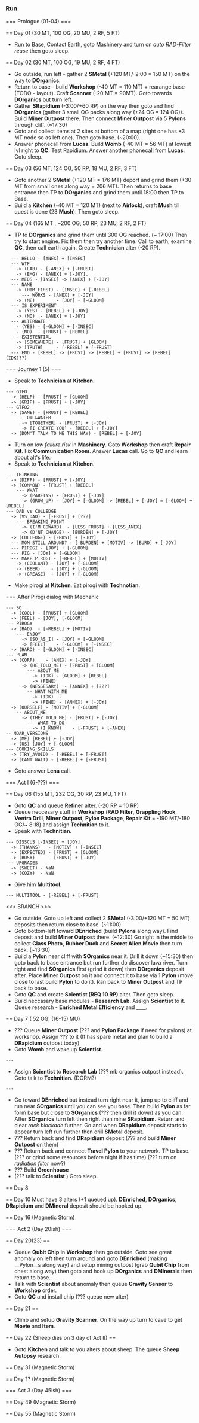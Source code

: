 ### Run
=== Prologue (01-04) === 

== Day 01 (30 MT, 100 OG, 20 MU, 2 RF, 5 FT)
- Run to Base, Contact Earth, goto Mashinery and turn on _auto RAD-Filter reuse_ then goto sleep.

== Day 02 (30 MT, 100 OG, 19 MU, 2 RF, 4 FT)
- Go outside, run left - gather 2 __SMetal__ (+120 MT/-2:00 = 150 MT) on the way to __DOrganics__.
- Return to base - build __Workshop__ (-40 MT = 110 MT) + rearange base (TODO - layout). Craft __Scanner__ (-20 MT = 90MT). Goto towards __DOrganics__ but turn left.
- Gather __SRapidium__ (-3:00/+60 RP) on the way then goto and find __DOrganics__ (gather 3 small OG packs along way (+24 OG = 124 OG)). Build __Miner Outpost__ there. Then connect __Miner Outpost__ via 5 __Pylons__ through cliff. (~17:30)
- Goto and collect items at 2 sites at bottom of a map (right one has +3 MT node so as left one). Then goto base. (~20:00).
- Answer phonecall from __Lucas__. Build __Womb__ (-40 MT = 56 MT) at lowest lvl right to __QC__. Test Rapidium. Answer another phonecall from __Lucas__. Goto sleep.

== Day 03 (56 MT, 124 OG, 50 RP, 18 MU, 2 RF, 3 FT)
- Goto another 2 __SMetal__ (+120 MT = 176 MT) deport and grind them (+30 MT from small ones along way = 206 MT). Then returns to base entrance then TP to __DOrganics__ and grind them until 18:00 then TP to Base.
- Build a __Kitchen__ (-40 MT = 120 MT) (next to __Airlock__), craft __Mush__ till quest is done (23 __Mush__). Then goto sleep.

== Day 04 (165 MT , ~200 OG, 50 RP, 23 MU, 2 RF, 2 FT)
- TP to __DOrganics__ and grind them until 300 OG reached. (~ 17:00) Then try to start engine. Fix them then try another time. Call to earth, examine __QC__, then call earth again. Create __Technician__ alter (-20 RP).

```
  --- HELLO - [ANEX] + [INSEC]
  --- WTF
    -> (LAB) - [-ANEX] + [-FRUST].
    -> (EMG) - [ANEX] + [-JOY].
  --- MEDS - [INSEC] -> [ANEX] + [-JOY]
  --- NAME
    -> (HIM_FIRST) - [INSEC] + [-REBEL]
      --- WORKS - [ANEX] + [-JOY] 
    -> (ME)        - [JOY] + [-GLOOM]
  --- IS_EXPERIMENT
    -> (YES) - [REBEL] + [-JOY]
    -> (NO)  - [ANEX] + [-JOY]
  --- ALTERNATE
    - (YES) - [-GLOOM] + [-INSEC]
    - (NO)  - [FRUST] + [REBEL]
  --- EXISTENTIAL
    -> [SOMEWHERE] - [FRUST] + [GLOOM]
    -> [TRUTH]     - [-REBEL] + [-FRUST]
  --- END - [REBEL] -> [FRUST] -> [REBEL] + [FRUST] -> [REBEL] (IDK???)
```

=== Journey 1 (5) ===
- Speak to __Technician__ at __Kitchen__.

```
--- GTFO
  -> (HELP) - [FRUST] + [GLOOM]
  -> (GRIP) - [FRUST] + [-JOY]
--- GTFO2
  -> (SAME) - [FRUST] + [REBEL]
    --- OIL&WATER
      -> [TOGETHER] - [FRUST] + [-JOY]
      -> [I CREATE YOU] - [REBEL] + [-JOY]
  -> (DON'T TALK TO ME THIS WAY) - [REBEL] + [-JOY]
```

- Turn on _low failure risk_ in __Mashinery__. Goto __Workshop__ then craft __Repair Kit__. Fix __Communication Room__. Answer __Lucas__ call. Go to __QC__ and learn about alt's life.
- Speak to __Technician__ at __Kitchen__.

```
--- THINKING
  -> (DIFF) - [FRUST] + [-JOY]
  -> (COMMON) - [FRUST] + [REBEL]
    --- WHAT
      -> (PARETNS) - [FRUST] + [-JOY]
      -> (GROW_UP) - [JOY] + [-GLOOM] -> [REBEL] + [-JOY] = [-GLOOM] + [REBEL]
--- DAD vs COLLEDGE
  -> (VS_DAD) - [-FRUST] + [???]
    --- BREAKING_POINT
      -> (I'M COWARD)  - [LESS_FRUST] + [LESS_ANEX]
      -> (D'NT CHANGE) - [BURDEN] + [-JOY]
  -> (COLLEDGE) - [FRUST] + [-JOY]
  --- MOM STILL AROUND? - [-BURDEN] + [MOTIV] -> [BURD] + [-JOY]
  --- PIROGI - [JOY] + [-GLOOM]
  --- PIG - [JOY] + [-GLOOM]
  --- MAKE PIROGI - [-REBEL] + [MOTIV]
    -> (COOLANT) - [JOY] + [-GLOOM]
    -> (BEER)    - [JOY] + [-GLOOM]
    -> (GREASE)  - [JOY] + [-GLOOM]
```

- Make pirogi at __Kitchen__. Eat pirogi with __Technotian__.

=== After Pirogi dialog with Mechanic 
```
--- SO
  -> (COOL) - [FRUST] + [GLOOM]
  -> (FEEL) - [JOY], [-GLOOM]
--- PIROGY
  -> (BAD)  - [-REBEL] + [MOTIV]
    --- ENJOY
      -> [SO_AS_I] - [JOY] + [-GLOOM]
      -> [FEEL]    - [-GLOOM] + [-INSEC]
  -> (HARD) - [-GLOOM] + [-INSEC]
--- PLAN
  -> (CORP)    - [ANEX] + [-JOY]
      -> (HE_TOLD_ME) - [FRUST] + [GLOOM]
        --- ABOUT_ME
          -> (IDK) - [GLOOM] + [REBEL]
          -> (FINE)
      -> (NESSESARY)  - [ANNEX] + [???]
        -- WHAT_WITH_ME
          -> (IDK)  - 
          -> (FINE) - [ANNEX] + [-JOY]
  -> (OURSELF) - [MOTIV] + [-GLOOM]
    -- ABOUT_ME
      -> (THEY_TOLD_ME) - [FRUST] + [-JOY]
        --- WHAT_TO_DO
          -> (I_KNOW)    - [-FRUST] + [-ANEX]
-- MOAR_VERSIONS
  -> (ME) [REBEl] + [-JOY]
  -> (US) [JOY] + [-GLOOM]
--- COOKING_SKILLS
  -> (TRY_AVOID) - [-REBEL] + [-FRUST]
  -> (CANT_WAIT) - [-REBEL] + [-FRUST]
```
  
- Goto answer __Lena__ call.

=== Act I (6-???) ===

== Day 06 (155 MT, 232 OG, 30 RP, 23 MU, 1 FT)
- Goto __QC__ and queue __Refiner__ alter. (-20 RP = 10 RP)
- Queue neccesary stuff in __Workshop__ (__RAD Filter__, __Grappling Hook__, __Ventra Drill__,  __Miner Outpost__, __Pylon Package__, __Repair Kit__ = -190 MT/-180 OG/~ 8:18) and assign __Technitian__ to it.
- Speak with __Technitian__.

```
--- DISSCUS [-INSEC] + [JOY]
  -> (THANKS)   - [MOTIV] + [-INSEC]
  -> (EXPECTED) - [FRUST] + [GLOOM]
  -> (BUSY)     - [FRUST] + [-JOY]
--- UPGRADES
  -> (SWEET) - NaN
  -> (COZY)  - NaN
```
- Give him __Multitool__.
```
--- MULTITOOL - [-REBEL] + [-FRUST]

```
<<< BRANCH >>>
- Go outside. Goto up left and collect 2 __SMetal__ (-3:00/+120 MT = 50 MT) deposits then return close to base. (~11:00)
- Goto bottom-left toward __DEnriched__ (build __Pylons__ along way). Find deposit and build __Miner Outpost__ there. (~12:30) Go right in the middle to collect  __Class Photo__, __Rubber Duck__ and __Secret Alien Movie__ then turn back. (~13:30)
- Build a __Pylon__ near cliff with __SOrganics__ near it. Drill it down (~15:30) then goto back to base entrance but run further do discover lava river. Turn right and find __SOrganics__ first (grind it down) then __DOrganics__ deposit after. Place __Miner Outpost__ on it and connect it to base via 1 __Pylon__ (move close to last build __Pylon__ to do it). Ran back to __Miner Outpost__ and TP back to base.
- Goto __QC__ and create __Scientist (REQ 10 RP)__ alter. Then goto sleep.
- Build neccasary base modules - __Research Lab__. Assign __Scientist__ to it. Queue research - __Enriched Metal Efficiency__ and ____.

== Day 7 (  52 OG, (16-15) MU)
- ??? Queue __Miner Outpost__ (??? and __Pylon Package__ if need for pylons) at workshop. Assign ??? to it (If has spare metal and plan to build a __DRapidium__ outpost today)
- Goto __Womb__ and wake up __Scientist__.  

```
--- 

```

- Assign __Scientist__ to __Research Lab__ (??? mb organics outpost instead). Goto talk to __Technitian__. (DORM?)

```
---

```

- Go toward __DEnriched__ but instead turn right near it, jump up to cliff and run near __SOrganics__ until you can see you base. Then build __Pylon__ as far form base but close to __SOrganics__ (??? then drill it down) as you can. After __SOrganics__ turn left then right than mine __SRapidium__. Return and clear _rock blockade_ further. Go and when __DRapidium__ deposit starts to appear turn left run further then drill __SMetal__ deposit.
- ??? Return back and find __DRapidium__ deposit (??? and build __Miner Outpost__ on them)
- ??? Return back and connect __Travel Pylon__ to your network. TP to base. (??? or grind some resources before night if has time) (??? turn on _radiation filter_ now?)
- ??? Build __Greenhouse__
- (??? talk to __Scientist__ ) Goto sleep.

== Day 8

== Day 10
Must have 3 alters (+1 queued up).
__DEnriched__, __DOrganics__, __DRapidium__ and __DMineral__ deposit should be hooked up.

== Day 16 (Magnetic Storm)

=== Act 2 (Day 20ish) ===

== Day 20(23) ==
- Queue __Qubit Chip__ in __Workshop__ then go outside. Goto see great anomaly on left then turn around and goto __DEnriched__ (making __Pylon__s along way) and setup mining outpost (grab __Qubit Chip__ from chest along way) then goto and hook up __DOrganics__ and __DMinerals__ then return to base.
- Talk with __Scientist__ about anomaly then queue __Gravity Sensor__ to __Workshop__ order.
- Goto __QC__ and install chip (??? queue new alter)

== Day 21 ==
- Climb and setup __Gravity Scanner__. On the way up turn to cave to get __Movie__ and __Item__.

== Day 22 (Sheep dies on 3 day of Act II) ==
- Goto __Kitchen__ and talk to you alters about sheep. The queue __Sheep Autopsy__ research.

== Day 31 (Magnetic Storm)

== Day ?? (Magnetic Storm)

=== Act 3 (Day 45ish) ===

== Day 49 (Magnetic Storm)

== Day 55 (Magnetic Storm)



